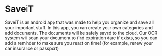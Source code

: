 # SaveiT

SaveiT is an android app that was made to help you organize and save all your important stuff.
In this app, you can create your own categories and add documents. The documents will be safely saved to the cloud.
Our OCR system will scan your document to find expiration date if exists, so you can add a reminder to make sure you react on time! (for example, renew your car insurance or passport)
